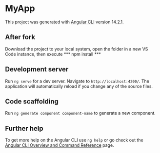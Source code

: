 # MyApp

This project was generated with [Angular CLI](https://github.com/angular/angular-cli) version 14.2.1.

## After fork

Download the project to your local system, open the folder in a new VS Code instance, then execute *** npm install ***

## Development server

Run `ng serve` for a dev server. Navigate to `http://localhost:4200/`. The application will automatically reload if you change any of the source files.

## Code scaffolding

Run `ng generate component component-name` to generate a new component.


## Further help

To get more help on the Angular CLI use `ng help` or go check out the [Angular CLI Overview and Command Reference](https://angular.io/cli) page.
